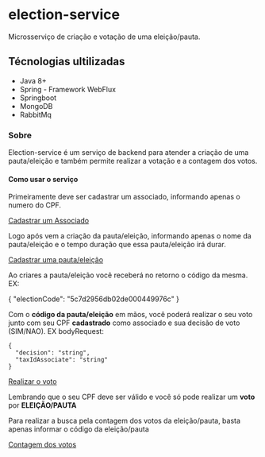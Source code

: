 # election-service
Microsserviço de criação e votação de uma eleição/pauta.

## Técnologias ultilizadas
* Java 8+
* Spring - Framework WebFlux
* Springboot
* MongoDB
* RabbitMq

### Sobre
Election-service é um serviço de backend para atender a criação de uma pauta/eleição e também permite realizar a votação e a contagem dos votos.

#### Como usar o serviço
Primeiramente deve ser cadastrar um associado, informando apenas o numero do CPF.

[Cadastrar um Associado](https://election-service.herokuapp.com/swagger-ui.html#/associate-api/postElectionUsingPOST)
 

Logo após vem a criação da pauta/eleição, informando apenas o nome da pauta/eleição e o tempo duração que essa pauta/eleição irá durar.

[Cadastrar uma pauta/eleição](https://election-service.herokuapp.com/swagger-ui.html#/election-api/postElectionUsingPOST_1)


Ao criares a pauta/eleição você receberá no retorno o código da mesma. EX: 

{
  "electionCode": "5c7d2956db02de000449976c"
} 



Com o **código da pauta/eleição** em mãos, você poderá realizar o seu voto junto com seu CPF **cadastrado** como associado e sua decisão de voto (SIM/NAO). EX bodyRequest:
```
{
  "decision": "string",
  "taxIdAssociate": "string"
}

```
[Realizar o voto](https://election-service.herokuapp.com/swagger-ui.html#/election-api/postVoteUsingPOST)

Lembrando que o seu CPF deve ser válido e você só pode realizar um **voto** por **ELEIÇÃO/PAUTA**

Para realizar a busca pela contagem dos votos da eleição/pauta, basta apenas informar o código da eleição/pauta

[Contagem dos votos](https://election-service.herokuapp.com/swagger-ui.html#/election-api/getResultVoteUsingGET)
